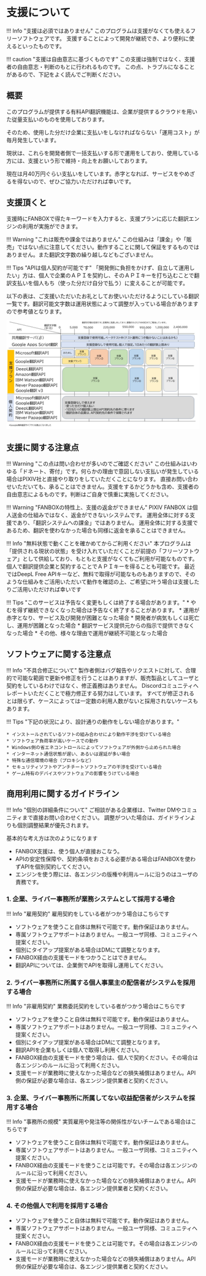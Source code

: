 # 支援について

!!! Info "支援は必須ではありません"
    このプログラムは支援がなくても使えるフリーソフトウェアです。
    支援することによって開発が継続でき、より便利に使えるといったものです。

!!! caution "支援は自由意志に基づくものです"
    この支援は強制ではなく、支援者の自由意志・判断のもとに行われるものです。
    この点、トラブルになることがあるので、下記をよく読んでご判断ください。

## 概要
このプログラムが提供する有料API翻訳機能は、企業が提供するクラウドを用いた従量支払いのものを使用しております。

そのため、使用した分だけ企業に支払いをしなければならない「運用コスト」が毎月発生しています。

現状は、これらを開発者側で一括支払いする形で運用をしており、使用している方には、支援という形で維持・向上をお願いしております。

現在は月40万円ぐらい支払いをしています。赤字となれば、サービスをやめざるを得ないので、ぜひご協力いただければ幸いです。

## 支援頂くと
支援時にFANBOXで得たキーワードを入力すると、支援プランに応じた翻訳エンジンの利用が実施ができます。

!!! Warning "これは販売や課金ではありません"
    この仕組みは「課金」や「販売」ではない点に注意してください。動作することに関して保証をするものではありません。また翻訳文字数の繰り越しなどもございません。

!!! Tips "APIは個人契約が可能です"
    「開発側に負担をかけず、自立して運用したい」方は、個人で企業のＡＰＩを契約し、そのＡＰＩキーを打ち込むことで翻訳支払いを個人もち（使った分だけ自分で払う）に変えることが可能です。

以下の表は、ご支援いただいたお礼としてお使いいただけるようにしている翻訳一覧です。翻訳可能文字数は運用状態によって調整が入っている場合がありますので参考値となります。

![表](images/support_countermap.jpg)

## 支援に関する注意点

!!! Warning "この点は問い合わせが多いのでご確認ください"
    この仕組みはいわゆる「ドネート、寄付」です。何らかの理由で意図しない支払いが発生している場合はPIXIV社と直接やり取りをしていただくことになります。
    直接お問い合わせいただいても、承ることはできません。支援をするかどうかも含め、支援者の自由意志によるものです。判断はご自身で慎重に実施してください。

!!! Warning "FANBOXの特性上、支援の返金ができません"
    PIXIV FANBOX は個人送金の仕組みではなく、返金ができないシステムです。
    運用全体に対する支援であり、「翻訳システムへの課金」ではありません。
    運用全体に対する支援であるため、翻訳を使わなかった場合も同様に返金を承ることはできません。

!!! Info "無料状態で動くことを確かめてからご利用ください"
    本プログラムは「提供される現状の状態」を受け入れていただくことが前提の「フリーソフトウェア」として供給しており、もともと支援がなくてもご利用が可能なものです。
    個人で翻訳提供企業と契約することでＡＰＩキーを得ることも可能です。
    最近ではDeepL Free APIキーなど、無料で取得が可能なものもありますので、そのような仕組みをご活用いただいて動作を確認の上、ご希望に叶う場合は支援したりご活用いただければ幸いです

!!! Tips "このサービスは予告なく変更もしくは終了する場合があります。"
    * やむを得ず継続できなくなった場合は予告なく終了することがあります。
        * 運用が赤字となり、サービス及び開発が困難となった場合
        * 開発者が病気もしくは死亡し、運用が困難となった場合
        * 翻訳サービス提供元からの指示で提供できなくなった場合
        * その他、様々な理由で運用が継続不可能となった場合

## ソフトウェアに関する注意点

!!! Info "不具合修正について"
    製作者側はバグ報告やリクエストに対して、合理的で可能な範囲で更新や修正を行うことはありますが、販売製品としてユーザと契約をしているわけではなく、修正義務はありません。
    Discordコミュニティへレポートいただくことで極力修正する努力はしています。
    すべてが修正されるとは限らず、ケースによっては一定数の利用人数がないと採用されないケースもあります。

!!! Tips "下記の状況により、設計通りの動作をしない場合があります。"

    * インストールされているソフトの組み合わせにより動作干渉を受けている場合
    * ソフトウェア負荷率が高いケースでの動作
    * Windows側の省エネコントロールによってソフトウェアが外側から止められた場合
    * インターネット通信状態が遅い、あるいは遅延が多い場合
    * 特殊な通信環境の場合（プロキシなど）
    * セキュリティソフトやアンチチートソフトウェアの干渉を受けている場合
    * ゲーム特有のデバイスやソフトウェアの影響をうけている場合

## 商用利用に関するガイドライン

!!! Info "個別の詳細条件について"
    ご相談がある企業様は、Twitter DMやコミュニティまで直接お問い合わせください。
    調整がついた場合は、ガイドラインよりも個別調整結果が優先されます。

基本的な考え方は次のようになります

* FANBOX支援は、使う個人が直接おこなう。
* APIの安定性保障や、契約条項をおさえる必要がある場合はFANBOXを使わずAPIを個別契約してください。
* エンジンを使う際には、各エンジンの版権や利用ルールに沿うのはユーザの責務です。

### 1. 企業、ライバー事務所が業務システムとして採用する場合

!!! Info "雇用契約"
    雇用契約をしている者がつかう場合はこちらです

* ソフトウェアを使うこと自体は無料で可能です。動作保証はありません。
* 専属ソフトウェアサポートはありません。一般ユーザ同様、コミュニティへ提案ください。
* 個別にタイアップ提案がある場合はDMにて調整となります。
* FANBOX経由の支援モードをつかうことはできません。
* 翻訳APIについては、企業側でAPIを取得し運用してください。

### 2. ライバー事務所に所属する個人事業主の配信者がシステムを採用する場合

!!! Info "非雇用契約"
    業務委託契約をしている者がつかう場合はこちらです

* ソフトウェアを使うこと自体は無料で可能です。動作保証はありません。
* 専属ソフトウェアサポートはありません。一般ユーザ同様、コミュニティへ提案ください。
* 個別にタイアップ提案がある場合はDMにて調整となります。
* 翻訳APIを企業もしくは個人で取得し利用ください。
* FANBOX経由の支援モードを使う場合は、個人で契約ください。その場合は各エンジンのルールに沿って利用ください。
* 支援モードが業務時に使えなかった場合などの損失補償はありません。API側の保証が必要な場合は、各エンジン提供業者と契約ください。

### 3. 企業、ライバー事務所に所属してない収益配信者がシステムを採用する場合

!!! Info "事務所の規模"
    実質雇用や発注等の関係性がないチームである場合はこちらです

* ソフトウェアを使うこと自体は無料で可能です。動作保証はありません。
* 専属ソフトウェアサポートはありません。一般ユーザ同様、コミュニティへ提案ください。
* FANBOX経由の支援モードを使うことは可能です。その場合は各エンジンのルールに沿って利用ください。
* 支援モードが業務時に使えなかった場合などの損失補償はありません。API側の保証が必要な場合は、各エンジン提供業者と契約ください。


### 4. その他個人で利用を採用する場合

* ソフトウェアを使うこと自体は無料で可能です。動作保証はありません。
* 専属ソフトウェアサポートはありません。一般ユーザ同様、コミュニティへ提案ください。
* FANBOX経由の支援モードを使うことは可能です。その場合は各エンジンのルールに沿って利用ください。
* 支援モードが業務時に使えなかった場合などの損失補償はありません。API側の保証が必要な場合は、各エンジン提供業者と契約ください。
